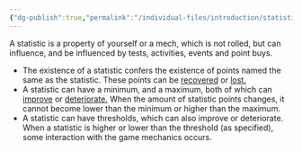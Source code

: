 ```yaml
---
{"dg-publish":true,"permalink":"/individual-files/introduction/statistics/"}
---
```


A statistic is a property of yourself or a mech, which is not rolled, but can influence, and be influenced by tests, activities, events and point buys.
* The existence of a statistic confers the existence of points named the same as the statistic. These points can be [recovered](Recovery.md) or [lost.](Loss.md)
* A statistic can have a minimum, and a maximum, both of which can [improve](Improvement.md) or [deteriorate.](Deterioration.md) When the amount of statistic points changes, it cannot become lower than the minimum or higher than the maximum. 
* A statistic can have thresholds, which can also improve or deteriorate. When a statistic is higher or lower than the threshold (as specified), some interaction with the game mechanics occurs.